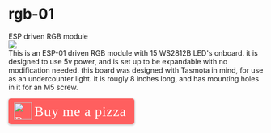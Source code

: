# rgb-01
ESP driven RGB module
<br><img src="https://media.discordapp.net/attachments/643992616102264833/722679083137499186/unknown.png?width=1440&height=155"><br>
This is an ESP-01 driven  RGB module with 15 WS2812B LED's onboard. it is designed to use 5v power, and is set up to be expandable with no modification needed. this board was designed with Tasmota in mind, for use as an undercounter light. it is rougly 8 inches long, and has mounting holes in it for an M5 screw. 
<style>.bmc-button img{height: 34px !important;width: 35px !important;margin-bottom: 1px !important;box-shadow: none !important;border: none !important;vertical-align: middle !important;}.bmc-button{padding: 7px 15px 7px 10px !important;line-height: 35px !important;height:51px !important;text-decoration: none !important;display:inline-flex !important;color:#ffffff !important;background-color:#FF5F5F !important;border-radius: 5px !important;border: 1px solid transparent !important;padding: 7px 15px 7px 10px !important;font-size: 22px !important;letter-spacing: 0.6px !important;box-shadow: 0px 1px 2px rgba(190, 190, 190, 0.5) !important;-webkit-box-shadow: 0px 1px 2px 2px rgba(190, 190, 190, 0.5) !important;margin: 0 auto !important;font-family:'Cookie', cursive !important;-webkit-box-sizing: border-box !important;box-sizing: border-box !important;}.bmc-button:hover, .bmc-button:active, .bmc-button:focus {-webkit-box-shadow: 0px 1px 2px 2px rgba(190, 190, 190, 0.5) !important;text-decoration: none !important;box-shadow: 0px 1px 2px 2px rgba(190, 190, 190, 0.5) !important;opacity: 0.85 !important;color:#ffffff !important;}</style><link href="https://fonts.googleapis.com/css?family=Cookie" rel="stylesheet"><a class="bmc-button" target="_blank" href="https://www.buymeacoffee.com/reqev"><img src="https://cdn.buymeacoffee.com/buttons/bmc-new-btn-logo.svg" alt="Buy me a pizza"><span style="margin-left:5px;font-size:28px !important;">Buy me a pizza</span></a>
